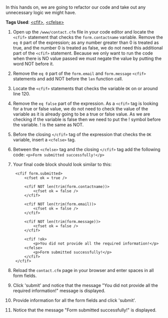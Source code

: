 In this hands on, we are going to refactor our code and take out any unnecessary logic we might have.

**Tags Used**: [\<cfif>](http://help.adobe.com/en_US/ColdFusion/10.0/CFMLRef/WSc3ff6d0ea77859461172e0811cbec22c24-7fe8.html), [\<cfelse>](http://help.adobe.com/en_US/ColdFusion/10.0/CFMLRef/WSc3ff6d0ea77859461172e0811cbec22c24-7fe6.html)

1. Open up the `/www/contact.cfm` file in your code editor and locate the `<cfif>` statement that checks the `form.contactname` variable. Remove the `eq 0` part of the expression; as any number greater than 0 is treated as true, and the number 0 is treated as false, we do not need this additional part of the `<cfif>` statement. Because we only want to run the code when there is NO value passed we must negate the value by putting the word NOT before it.
1. Remove the `eq 0` part of the `form.email` and `form.message` `<cfif>` statements and add NOT before the `len` function call.
1. Locate the `<cfif>` statements that checks the variable `OK` on or around line 120.
1. Remove the `eq false` part of the expression. As a `<cfif>` tag is looking for a true or false value, we do not need to check the value of the variable as it is already going to be a true or false value. As we are checking if the variable is false then we need to put the ! symbol before the variable. ! is the same as NOT.
1. Before the closing `</cfif>` tag of the expression that checks the `OK` variable, insert a `<cfelse>` tag.
1. Between the `<cfelse>` tag and the closing `</cfif>` tag add the following code: `<p>Form submitted successfully!</p>`
1. Your final code block should look similar to this:

        <cfif form.submitted>
            <cfset ok = true />

            <cfif NOT len(trim(form.contactname))>
                <cfset ok = false />
            </cfif>

            <cfif NOT len(trim(form.email))>
                <cfset ok = false />
            </cfif>

            <cfif NOT len(trim(form.message))>
                <cfset ok = false />
            </cfif>

            <cfif !ok>
                <p>You did not provide all the required information!</p>
            <cfelse>
                <p>Form submitted successfully!</p>
            </cfif>
        </cfif>

1. Reload the `contact.cfm` page in your browser and enter spaces in all form fields.
1. Click 'submit' and notice that the message "You did not provide all the required information!" message is displayed.
1. Provide information for all the form fields and click 'submit'.
1. Notice that the message "Form submitted successfully!" is displayed.